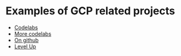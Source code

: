 # Examples of GCP related projects

* [Codelabs](https://codelabs.developers.google.com/cloud)
* [More codelabs](https://codelabs.developers.google.com/)
* [On github](https://github.com/topics/gcp-projects)
* [Level Up](https://www.youtube.com/watch?v=hH2kENvQe8s&list=PLIivdWyY5sqKFFvXyppA5BxY_TvgIwsVf)
